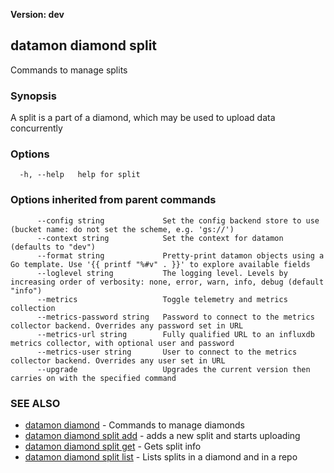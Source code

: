 **Version: dev**

## datamon diamond split

Commands to manage splits

### Synopsis

A split is a part of a diamond, which may be used to upload data concurrently

### Options

```
  -h, --help   help for split
```

### Options inherited from parent commands

```
      --config string             Set the config backend store to use (bucket name: do not set the scheme, e.g. 'gs://')
      --context string            Set the context for datamon (defaults to "dev")
      --format string             Pretty-print datamon objects using a Go template. Use '{{ printf "%#v" . }}' to explore available fields
      --loglevel string           The logging level. Levels by increasing order of verbosity: none, error, warn, info, debug (default "info")
      --metrics                   Toggle telemetry and metrics collection
      --metrics-password string   Password to connect to the metrics collector backend. Overrides any password set in URL
      --metrics-url string        Fully qualified URL to an influxdb metrics collector, with optional user and password
      --metrics-user string       User to connect to the metrics collector backend. Overrides any user set in URL
      --upgrade                   Upgrades the current version then carries on with the specified command
```

### SEE ALSO

* [datamon diamond](datamon_diamond.md)	 - Commands to manage diamonds
* [datamon diamond split add](datamon_diamond_split_add.md)	 - adds a new split and starts uploading
* [datamon diamond split get](datamon_diamond_split_get.md)	 - Gets split info
* [datamon diamond split list](datamon_diamond_split_list.md)	 - Lists splits in a diamond and in a repo

